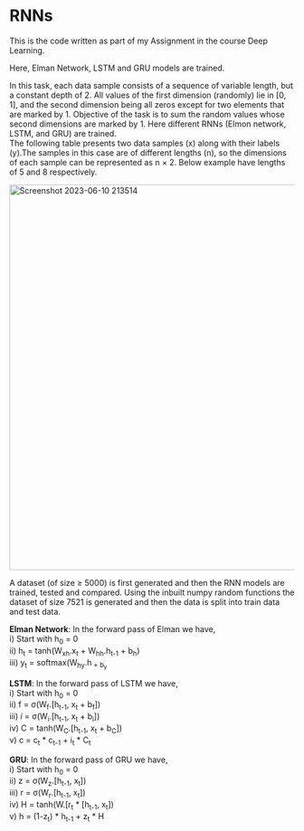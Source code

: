 # RNNs
This is the code written as part of my Assignment in the course Deep Learning.

Here, Elman Network, LSTM and GRU models are trained.

In this task, each data sample consists of a sequence of variable length, but a constant depth of 2. All values of the first dimension (randomly) lie in [0, 1], and the second dimension being all zeros except for two elements that are marked by 1. Objective of the task is to sum the random values whose second dimensions are marked by 1. Here different RNNs (Elmon network, LSTM, and GRU) are trained.<br>
The following table presents two data samples (x) along with their labels (y).The samples in this case are of different lengths (n), so the dimensions of each sample can be represented as
n × 2. Below example have lengths of 5 and 8 respectively.

<img width="682" alt="Screenshot 2023-06-10 213514" src="https://github.com/JBA-12/RNNs/assets/102513876/852ca8d8-7ec7-43fe-abc0-534bf0073f9d">

A dataset (of size ≥ 5000) is first generated and then the RNN models are trained, tested and compared.
Using the inbuilt numpy random functions the dataset of size 7521 is generated and then the data is split into train data and test data.

<strong>Elman Network</strong>: In the forward pass of Elman we have,<br>
         i) Start with h<sub>0</sub> = 0<br>
         ii) h<sub>t</sub> = tanh(W<sub>xh</sub>.x<sub>t</sub> + W<sub>hh</sub>.h<sub>t-1</sub> + b<sub>h</sub>)<br>
         iii) y<sub>t</sub> = softmax(W<sub>hy</sub>.h<sub> + b<sub>y</sub><br>
         
 <strong>LSTM</strong>: In the forward pass of LSTM we have,<br>
         i) Start with h<sub>0</sub> = 0<br>
         ii) f = σ(W<sub>f</sub>.[h<sub>t-1</sub>, x<sub>t</sub> + b<sub>f</sub>])<br>
         iii) *i* = σ(W<sub>i</sub>.[h<sub>t-1</sub>, x<sub>t</sub> + b<sub>i</sub>])<br>
         iv) C = tanh(W<sub>C</sub>.[h<sub>t-1</sub>, x<sub>t</sub> + b<sub>C</sub>])<br>
         v) c = c<sub>t</sub> * c<sub>t-1</sub> + i<sub>t</sub> * C<sub>t</sub> <br>

 <strong>GRU</strong>: In the forward pass of GRU we have,<br>
         i) Start with h<sub>0</sub> = 0<br>
         ii) z = σ(W<sub>z</sub>.[h<sub>t-1</sub>, x<sub>t</sub>])<br>
         iii) r = σ(W<sub>r</sub>.[h<sub>t-1</sub>, x<sub>t</sub>])<br>
         iv) H = tanh(W.[r<sub>t</sub> * [h<sub>t-1</sub>, x<sub>t</sub>])<br>
         v) h = (1-z<sub>t</sub>) * h<sub>t-1</sub> + z<sub>t</sub> * H<br>
